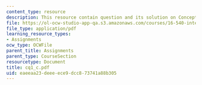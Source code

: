 ```yaml
---
content_type: resource
description: This resource contain question and its solution on Concept questions.
file: https://ol-ocw-studio-app-qa.s3.amazonaws.com/courses/16-540-internal-flows-in-turbomachines-spring-2006/eaeeaa23deeeece9dcc873741a88b305_cq1_c.pdf
file_type: application/pdf
learning_resource_types:
- Assignments
ocw_type: OCWFile
parent_title: Assignments
parent_type: CourseSection
resourcetype: Document
title: cq1_c.pdf
uid: eaeeaa23-deee-ece9-dcc8-73741a88b305
---
```


